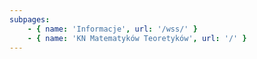 ```yaml
---
subpages:
    - { name: 'Informacje', url: '/wss/' }
    - { name: 'KN Matematyków Teoretyków', url: '/' }
---
```


